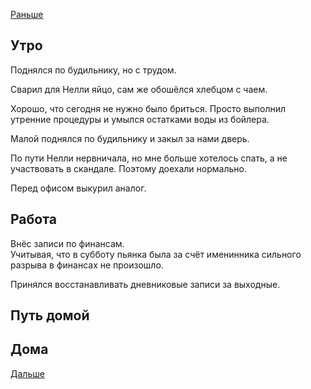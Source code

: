 [Раньше](2020.09.13.md)  
## Утро
Поднялся по будильнику, но с трудом.

Сварил для Нелли яйцо, сам же обошёлся хлебцом с чаем.

Хорошо, что сегодня не нужно было бриться. Просто выполнил утренние процедуры и умылся остатками воды из бойлера.

Малой поднялся по будильнику и закыл за нами дверь.

По пути Нелли нервничала, но мне больше хотелось спать, а не участвовать в скандале. Поэтому доехали нормально.

Перед офисом выкурил аналог.
## Работа
Внёс записи по финансам.  
Учитывая, что в субботу пьянка была за счёт именинника сильного разрыва в финансах не произошло.

Принялся восстанавливать дневниковые записи за выходные.
## Путь домой
## Дома
[Дальше](2020.09.15.md)
